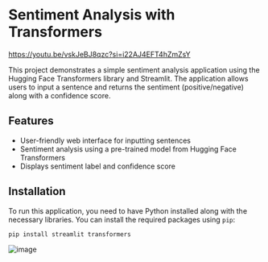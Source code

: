 # Sentiment Analysis with Transformers

https://youtu.be/vskJeBJ8qzc?si=i22AJ4EFT4hZmZsY

This project demonstrates a simple sentiment analysis application using the Hugging Face Transformers library and Streamlit. The application allows users to input a sentence and returns the sentiment (positive/negative) along with a confidence score.

## Features

- User-friendly web interface for inputting sentences
- Sentiment analysis using a pre-trained model from Hugging Face Transformers
- Displays sentiment label and confidence score

## Installation

To run this application, you need to have Python installed along with the necessary libraries. You can install the required packages using `pip`:

```bash
pip install streamlit transformers
```


![image](https://github.com/iamsandeeprSand/Sentiment-Analysis/assets/139530620/051fe240-ba85-431c-bb80-cdba1fc92b55)
